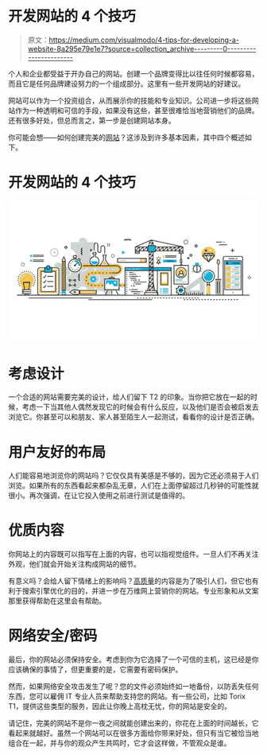 # 开发网站的 4 个技巧

> 原文：<https://medium.com/visualmodo/4-tips-for-developing-a-website-8a295e79e1e7?source=collection_archive---------0----------------------->

个人和企业都受益于开办自己的网站。创建一个品牌变得比以往任何时候都容易，而且它是任何品牌建设努力的一个组成部分。这里有一些开发网站的好建议。

网站可以作为一个投资组合，从而展示你的技能和专业知识。公司进一步将这些网站作为一种透明和可信的手段，如果没有这些，甚至很难恰当地营销他们的品牌。还有很多好处，但总而言之，第一步是创建网站本身。

你可能会想——如何创建完美的[网站](https://visualmodo.com/)？这涉及到许多基本因素，其中四个概述如下。

# 开发网站的 4 个技巧

![](img/a40a9c25f7a3cc8f1ef0e9e7359addcb.png)

# 考虑设计

一个合适的网站需要完美的设计，给人们留下 T2 的印象。当你把它放在一起的时候，考虑一下当其他人偶然发现它的时候会有什么反应，以及他们是否会被启发去浏览它。你甚至可以和朋友、家人甚至陌生人一起测试，看看你的设计是否正确。

# 用户友好的布局

人们能容易地浏览你的网站吗？它仅仅具有美感是不够的，因为它还必须易于人们浏览。如果所有的东西看起来都杂乱无章，人们在上面停留超过几秒钟的可能性就很小。再次强调，在让它投入使用之前进行测试是值得的。

# 优质内容

你网站上的内容既可以指写在上面的内容，也可以指视觉组件。一旦人们不再关注外观，他们就会开始关注构成网站的细节。

有意义吗？会给人留下情绪上的影响吗？[高质量](https://awards.visualmodo.com/)的内容是为了吸引人们，但它也有利于搜索引擎优化的目的，并进一步在万维网上营销你的网站。专业形象和从文案那里获得帮助在这里会有帮助。

# 网络安全/密码

最后，你的网站必须保持安全。考虑到你为它选择了一个可信的主机，这已经是你应该确保的事情了，但更重要的是，它需要有密码保护。

然而，如果网络安全攻击发生了呢？您的文件必须始终如一地备份，以防丢失任何东西，您可以雇佣 IT 专业人员来帮助支持您的网站。有一些公司，比如 Torix T1，提供这些类型的服务，因此让你晚上高枕无忧，你的网站是安全的。

请记住，完美的网站不是你一夜之间就能创建出来的，你花在上面的时间越长，它看起来就越好。虽然一个网站可以在很多方面给你带来好处，但只有当它被恰当地组合在一起，并与你的观众产生共鸣时，它才会这样做，不管观众是谁。